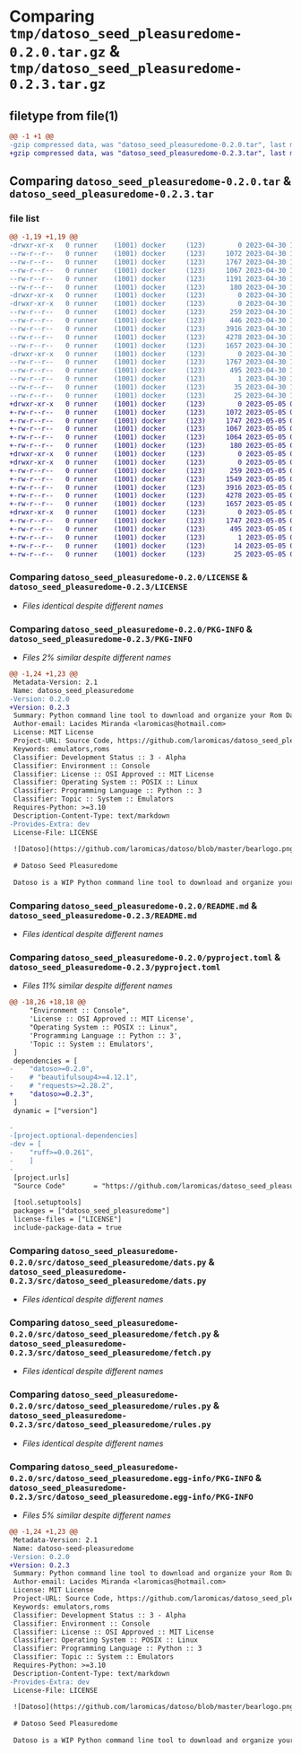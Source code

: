 # Comparing `tmp/datoso_seed_pleasuredome-0.2.0.tar.gz` & `tmp/datoso_seed_pleasuredome-0.2.3.tar.gz`

## filetype from file(1)

```diff
@@ -1 +1 @@
-gzip compressed data, was "datoso_seed_pleasuredome-0.2.0.tar", last modified: Sun Apr 30 18:01:40 2023, max compression
+gzip compressed data, was "datoso_seed_pleasuredome-0.2.3.tar", last modified: Fri May  5 04:16:01 2023, max compression
```

## Comparing `datoso_seed_pleasuredome-0.2.0.tar` & `datoso_seed_pleasuredome-0.2.3.tar`

### file list

```diff
@@ -1,19 +1,19 @@
-drwxr-xr-x   0 runner    (1001) docker     (123)        0 2023-04-30 18:01:40.262170 datoso_seed_pleasuredome-0.2.0/
--rw-r--r--   0 runner    (1001) docker     (123)     1072 2023-04-30 18:01:28.000000 datoso_seed_pleasuredome-0.2.0/LICENSE
--rw-r--r--   0 runner    (1001) docker     (123)     1767 2023-04-30 18:01:40.262170 datoso_seed_pleasuredome-0.2.0/PKG-INFO
--rw-r--r--   0 runner    (1001) docker     (123)     1067 2023-04-30 18:01:28.000000 datoso_seed_pleasuredome-0.2.0/README.md
--rw-r--r--   0 runner    (1001) docker     (123)     1191 2023-04-30 18:01:28.000000 datoso_seed_pleasuredome-0.2.0/pyproject.toml
--rw-r--r--   0 runner    (1001) docker     (123)      180 2023-04-30 18:01:40.262170 datoso_seed_pleasuredome-0.2.0/setup.cfg
-drwxr-xr-x   0 runner    (1001) docker     (123)        0 2023-04-30 18:01:40.258170 datoso_seed_pleasuredome-0.2.0/src/
-drwxr-xr-x   0 runner    (1001) docker     (123)        0 2023-04-30 18:01:40.258170 datoso_seed_pleasuredome-0.2.0/src/datoso_seed_pleasuredome/
--rw-r--r--   0 runner    (1001) docker     (123)      259 2023-04-30 18:01:28.000000 datoso_seed_pleasuredome-0.2.0/src/datoso_seed_pleasuredome/__init__.py
--rw-r--r--   0 runner    (1001) docker     (123)      446 2023-04-30 18:01:28.000000 datoso_seed_pleasuredome-0.2.0/src/datoso_seed_pleasuredome/actions.py
--rw-r--r--   0 runner    (1001) docker     (123)     3916 2023-04-30 18:01:28.000000 datoso_seed_pleasuredome-0.2.0/src/datoso_seed_pleasuredome/dats.py
--rw-r--r--   0 runner    (1001) docker     (123)     4278 2023-04-30 18:01:28.000000 datoso_seed_pleasuredome-0.2.0/src/datoso_seed_pleasuredome/fetch.py
--rw-r--r--   0 runner    (1001) docker     (123)     1657 2023-04-30 18:01:28.000000 datoso_seed_pleasuredome-0.2.0/src/datoso_seed_pleasuredome/rules.py
-drwxr-xr-x   0 runner    (1001) docker     (123)        0 2023-04-30 18:01:40.262170 datoso_seed_pleasuredome-0.2.0/src/datoso_seed_pleasuredome.egg-info/
--rw-r--r--   0 runner    (1001) docker     (123)     1767 2023-04-30 18:01:40.000000 datoso_seed_pleasuredome-0.2.0/src/datoso_seed_pleasuredome.egg-info/PKG-INFO
--rw-r--r--   0 runner    (1001) docker     (123)      495 2023-04-30 18:01:40.000000 datoso_seed_pleasuredome-0.2.0/src/datoso_seed_pleasuredome.egg-info/SOURCES.txt
--rw-r--r--   0 runner    (1001) docker     (123)        1 2023-04-30 18:01:40.000000 datoso_seed_pleasuredome-0.2.0/src/datoso_seed_pleasuredome.egg-info/dependency_links.txt
--rw-r--r--   0 runner    (1001) docker     (123)       35 2023-04-30 18:01:40.000000 datoso_seed_pleasuredome-0.2.0/src/datoso_seed_pleasuredome.egg-info/requires.txt
--rw-r--r--   0 runner    (1001) docker     (123)       25 2023-04-30 18:01:40.000000 datoso_seed_pleasuredome-0.2.0/src/datoso_seed_pleasuredome.egg-info/top_level.txt
+drwxr-xr-x   0 runner    (1001) docker     (123)        0 2023-05-05 04:16:01.946121 datoso_seed_pleasuredome-0.2.3/
+-rw-r--r--   0 runner    (1001) docker     (123)     1072 2023-05-05 04:15:42.000000 datoso_seed_pleasuredome-0.2.3/LICENSE
+-rw-r--r--   0 runner    (1001) docker     (123)     1747 2023-05-05 04:16:01.946121 datoso_seed_pleasuredome-0.2.3/PKG-INFO
+-rw-r--r--   0 runner    (1001) docker     (123)     1067 2023-05-05 04:15:42.000000 datoso_seed_pleasuredome-0.2.3/README.md
+-rw-r--r--   0 runner    (1001) docker     (123)     1064 2023-05-05 04:15:42.000000 datoso_seed_pleasuredome-0.2.3/pyproject.toml
+-rw-r--r--   0 runner    (1001) docker     (123)      180 2023-05-05 04:16:01.946121 datoso_seed_pleasuredome-0.2.3/setup.cfg
+drwxr-xr-x   0 runner    (1001) docker     (123)        0 2023-05-05 04:16:01.942121 datoso_seed_pleasuredome-0.2.3/src/
+drwxr-xr-x   0 runner    (1001) docker     (123)        0 2023-05-05 04:16:01.942121 datoso_seed_pleasuredome-0.2.3/src/datoso_seed_pleasuredome/
+-rw-r--r--   0 runner    (1001) docker     (123)      259 2023-05-05 04:15:42.000000 datoso_seed_pleasuredome-0.2.3/src/datoso_seed_pleasuredome/__init__.py
+-rw-r--r--   0 runner    (1001) docker     (123)     1549 2023-05-05 04:15:42.000000 datoso_seed_pleasuredome-0.2.3/src/datoso_seed_pleasuredome/actions.py
+-rw-r--r--   0 runner    (1001) docker     (123)     3916 2023-05-05 04:15:42.000000 datoso_seed_pleasuredome-0.2.3/src/datoso_seed_pleasuredome/dats.py
+-rw-r--r--   0 runner    (1001) docker     (123)     4278 2023-05-05 04:15:42.000000 datoso_seed_pleasuredome-0.2.3/src/datoso_seed_pleasuredome/fetch.py
+-rw-r--r--   0 runner    (1001) docker     (123)     1657 2023-05-05 04:15:42.000000 datoso_seed_pleasuredome-0.2.3/src/datoso_seed_pleasuredome/rules.py
+drwxr-xr-x   0 runner    (1001) docker     (123)        0 2023-05-05 04:16:01.946121 datoso_seed_pleasuredome-0.2.3/src/datoso_seed_pleasuredome.egg-info/
+-rw-r--r--   0 runner    (1001) docker     (123)     1747 2023-05-05 04:16:01.000000 datoso_seed_pleasuredome-0.2.3/src/datoso_seed_pleasuredome.egg-info/PKG-INFO
+-rw-r--r--   0 runner    (1001) docker     (123)      495 2023-05-05 04:16:01.000000 datoso_seed_pleasuredome-0.2.3/src/datoso_seed_pleasuredome.egg-info/SOURCES.txt
+-rw-r--r--   0 runner    (1001) docker     (123)        1 2023-05-05 04:16:01.000000 datoso_seed_pleasuredome-0.2.3/src/datoso_seed_pleasuredome.egg-info/dependency_links.txt
+-rw-r--r--   0 runner    (1001) docker     (123)       14 2023-05-05 04:16:01.000000 datoso_seed_pleasuredome-0.2.3/src/datoso_seed_pleasuredome.egg-info/requires.txt
+-rw-r--r--   0 runner    (1001) docker     (123)       25 2023-05-05 04:16:01.000000 datoso_seed_pleasuredome-0.2.3/src/datoso_seed_pleasuredome.egg-info/top_level.txt
```

### Comparing `datoso_seed_pleasuredome-0.2.0/LICENSE` & `datoso_seed_pleasuredome-0.2.3/LICENSE`

 * *Files identical despite different names*

### Comparing `datoso_seed_pleasuredome-0.2.0/PKG-INFO` & `datoso_seed_pleasuredome-0.2.3/PKG-INFO`

 * *Files 2% similar despite different names*

```diff
@@ -1,24 +1,23 @@
 Metadata-Version: 2.1
 Name: datoso_seed_pleasuredome
-Version: 0.2.0
+Version: 0.2.3
 Summary: Python command line tool to download and organize your Rom Dat files.
 Author-email: Lacides Miranda <laromicas@hotmail.com>
 License: MIT License
 Project-URL: Source Code, https://github.com/laromicas/datoso_seed_pleasuredome
 Keywords: emulators,roms
 Classifier: Development Status :: 3 - Alpha
 Classifier: Environment :: Console
 Classifier: License :: OSI Approved :: MIT License
 Classifier: Operating System :: POSIX :: Linux
 Classifier: Programming Language :: Python :: 3
 Classifier: Topic :: System :: Emulators
 Requires-Python: >=3.10
 Description-Content-Type: text/markdown
-Provides-Extra: dev
 License-File: LICENSE
 
 ![Datoso](https://github.com/laromicas/datoso/blob/master/bearlogo.png)
 
 # Datoso Seed Pleasuredome
 
 Datoso is a WIP Python command line tool to download and organize your Dat Roms.
```

### Comparing `datoso_seed_pleasuredome-0.2.0/README.md` & `datoso_seed_pleasuredome-0.2.3/README.md`

 * *Files identical despite different names*

### Comparing `datoso_seed_pleasuredome-0.2.0/pyproject.toml` & `datoso_seed_pleasuredome-0.2.3/pyproject.toml`

 * *Files 11% similar despite different names*

```diff
@@ -18,26 +18,18 @@
     "Environment :: Console",
     'License :: OSI Approved :: MIT License',
     "Operating System :: POSIX :: Linux",
     'Programming Language :: Python :: 3',
     'Topic :: System :: Emulators',
 ]
 dependencies = [
-    "datoso>=0.2.0",
-    # "beautifulsoup4>=4.12.1",
-    # "requests>=2.28.2",
+    "datoso>=0.2.3",
 ]
 dynamic = ["version"]
 
-
-[project.optional-dependencies]
-dev = [
-    "ruff>=0.0.261",
-    ]
-
 [project.urls]
 "Source Code"       = "https://github.com/laromicas/datoso_seed_pleasuredome"
 
 [tool.setuptools]
 packages = ["datoso_seed_pleasuredome"]
 license-files = ["LICENSE"]
 include-package-data = true
```

### Comparing `datoso_seed_pleasuredome-0.2.0/src/datoso_seed_pleasuredome/dats.py` & `datoso_seed_pleasuredome-0.2.3/src/datoso_seed_pleasuredome/dats.py`

 * *Files identical despite different names*

### Comparing `datoso_seed_pleasuredome-0.2.0/src/datoso_seed_pleasuredome/fetch.py` & `datoso_seed_pleasuredome-0.2.3/src/datoso_seed_pleasuredome/fetch.py`

 * *Files identical despite different names*

### Comparing `datoso_seed_pleasuredome-0.2.0/src/datoso_seed_pleasuredome/rules.py` & `datoso_seed_pleasuredome-0.2.3/src/datoso_seed_pleasuredome/rules.py`

 * *Files identical despite different names*

### Comparing `datoso_seed_pleasuredome-0.2.0/src/datoso_seed_pleasuredome.egg-info/PKG-INFO` & `datoso_seed_pleasuredome-0.2.3/src/datoso_seed_pleasuredome.egg-info/PKG-INFO`

 * *Files 5% similar despite different names*

```diff
@@ -1,24 +1,23 @@
 Metadata-Version: 2.1
 Name: datoso-seed-pleasuredome
-Version: 0.2.0
+Version: 0.2.3
 Summary: Python command line tool to download and organize your Rom Dat files.
 Author-email: Lacides Miranda <laromicas@hotmail.com>
 License: MIT License
 Project-URL: Source Code, https://github.com/laromicas/datoso_seed_pleasuredome
 Keywords: emulators,roms
 Classifier: Development Status :: 3 - Alpha
 Classifier: Environment :: Console
 Classifier: License :: OSI Approved :: MIT License
 Classifier: Operating System :: POSIX :: Linux
 Classifier: Programming Language :: Python :: 3
 Classifier: Topic :: System :: Emulators
 Requires-Python: >=3.10
 Description-Content-Type: text/markdown
-Provides-Extra: dev
 License-File: LICENSE
 
 ![Datoso](https://github.com/laromicas/datoso/blob/master/bearlogo.png)
 
 # Datoso Seed Pleasuredome
 
 Datoso is a WIP Python command line tool to download and organize your Dat Roms.
```

